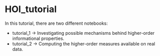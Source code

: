 # HOI_tutorial

In this tutorial, there are two different notebooks:

- tutorial_1 -> Investigating possible mechanisms behind higher-order informational properties.
- tutorial_2 -> Computing the higher-order measures available on real data.


